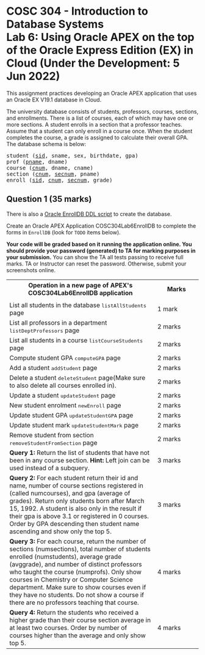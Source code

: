 # COSC 304 - Introduction to Database Systems<br>Lab 6: Using Oracle APEX on the top of the Oracle Express Edition (EX) in Cloud (Under the Development: 5 Jun 2022)

This assignment practices developing an Oracle APEX application that uses an Oracle EX V19.1 database in Cloud.

The university database consists of students, professors, courses, sections, and enrollments. There is a list of courses, each of which may have one or more sections. A student enrolls in a section that a professor teaches. Assume that a student can only enroll in a course once. When the student completes the course, a grade is assigned to calculate their overall GPA. The database schema is below:

<pre>
student (<u>sid</u>, sname, sex, birthdate, gpa)
prof (<u>pname</u>, dname)
course (<u>cnum</u>, dname, cname)
section (<u>cnum</u>, <u>secnum</u>, pname)
enroll (<u>sid</u>, <u>cnum</u>, <u>secnum</u>, grade)
</pre>

## Question 1 (35 marks)

There is also a [Oracle EnrollDB DDL script](COSC304APEXlab6code/COSC304L6APEXuniversity.ddl) to create the database.

Create an Oracle APEX Application COSC304Lab6EnrollDB to complete the forms in `EnrollDB` (look for `TODO` items below).

**Your code will be graded based on it running the application online. You should provide your password (generated) to TA for marking purposes in your submission.** You can show the TA all tests passing to receive full marks. TA or Instructor can reset the password. Otherwise, submit your screenshots online.

<table>
<tr><th>Operation in a new page of APEX's COSC304Lab6EnrollDB application</th>														<th width="100">Marks</th></tr>
<tr><td>
<tr><td>List all students in the database <tt>listAllStudents</tt> page</td>			<td> 1 mark</td></tr>
<tr><td>List all professors in a department <tt>listDeptProfessors</tt> page</td>		<td>2 marks</td></tr>
<tr><td>List all students in a course <tt>listCourseStudents</tt> page</td>			<td> 2 marks</td></tr>
<tr><td>Compute student GPA <tt>computeGPA</tt> page</td>								<td>2 marks</td></tr>
<tr><td>Add a student <tt>addStudent</tt> page</td>									<td>2 marks</td></tr>
<tr><td>Delete a student <tt>deleteStudent</tt>  page(Make sure to also delete all courses enrolled in).</td>	<td>2 marks </td></tr>
<tr><td>Update a student <tt>updateStudent</tt> page</td>								<td>2 marks</td></tr>
<tr><td>New student enrolment <tt>newEnroll</tt> page</td>								<td>2 marks</td></tr>
<tr><td>Update student GPA <tt>updateStudentGPA</tt> page</td>							<td>2 marks</td></tr>
<tr><td>Update student mark <tt>updateStudentMark</tt> page</td>						<td>2 marks</td></tr>
<tr><td>Remove student from section <tt>removeStudentFromSection</tt> page</td>		<td>2 marks</td></tr>
<tr><td><strong>Query 1:</strong> Return the list of students that have not been in any course section. <strong>Hint:</strong> Left join can be used instead of a subquery.</td>	<td>3 marks</td</tr>
<tr><td><strong>Query 2:</strong> For each student return their id and name, number of course sections registered in (called numcourses), and gpa (average of grades). Return only students born after March 15, 1992. A student is also only in the result if their gpa is above 3.1 or registered in 0 courses. Order by GPA descending then student name ascending and show only the top 5.</td><td>3 marks</td></tr>
<tr><td><strong>Query 3:</strong> For each course, return the number of sections (numsections), total number of students enrolled (numstudents), average grade (avggrade), and number of distinct professors who taught the course (numprofs). Only show courses in Chemistry or Computer Science department. Make sure to show courses even if they have no students. Do not show a course if there are no professors teaching that course.</td><td>4 marks</td></tr>
<tr><td><strong>Query 4:</strong> Return the students who received a higher grade than their course section average in at least two courses. Order by number of courses higher than the average and only show top 5.</td><td>4 marks</td></tr>
</table>


